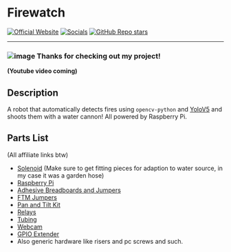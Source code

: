 # Firewatch
[![Official Website](https://img.shields.io/badge/Official%20Website-blujay131.com-blue?style=flat&logo=world&logoColor=white)](https://blujay131.com/)
[![Socials](https://img.shields.io/badge/Socials-linktr.ee/blujay131-purple?style=flat&logo=world&logoColor=white)](https://linktr.ee/blujay_131)
[![GitHub Repo stars](https://img.shields.io/github/stars/BluJay131/Cost-Effective-Twitch-Chat-Controlled-Lights?style=social)](https://github.com/BluJay131/Firewatch/stargazers)

<hr/>

### ![image](https://github.com/BluJay131/Cost-Effective-Twitch-Controlled-Lights/assets/80910384/346dc2a9-45f3-4372-8e4c-de62a3bc5e3f) Thanks for checking out my project!

**(Youtube video coming)**

## Description

A robot that automatically detects fires using `opencv-python` and <a target="_blank" href="https://github.com/ultralytics/yolov5">YoloV5</a> and shoots them with a water cannon! All powered by Raspberry Pi.

## Parts List 
(All affiliate links btw)

- <a target="_blank" href="https://www.amazon.com/Rain-Bird-CP100-Automatic-Sprinkler/dp/B00002N8NN/ref=sr_1_2?keywords=Rain+Bird+1+in.+In-Line+Irrigation+Valve&amp;qid=1697400901&amp;sr=8-2&_encoding=UTF8&tag=blujay131-20&linkCode=ur2&linkId=8dd2c6495d3c867894930b61098f4147&camp=1789&creative=9325">Solenoid</a>
(Make sure to get fitting pieces for adaption to water source, in my case it was a garden hose)
- <a target="_blank" href="https://www.amazon.com/dp/B07TC2BK1X?ref=ppx_yo2ov_dt_b_product_details&amp;th=1&_encoding=UTF8&tag=blujay131-20&linkCode=ur2&linkId=f549b43aa240aa0dd22116254840e7ee&camp=1789&creative=9325">Raspberry Pi</a>
- <a target="_blank" href="https://www.amazon.com/dp/B08Y59P6D1?psc=1&amp;ref=ppx_yo2ov_dt_b_product_details&_encoding=UTF8&tag=blujay131-20&linkCode=ur2&linkId=c7ab0c2729683f65fdccaf7b9d32193f&camp=1789&creative=9325">Adhesive Breadboards and Jumpers</a>
- <a target="_blank" href="https://www.amazon.com/dp/B0BRTHR2RL?ref=ppx_yo2ov_dt_b_product_details&amp;th=1&_encoding=UTF8&tag=blujay131-20&linkCode=ur2&linkId=ebdc43949775f6e025d13bbef7e2621e&camp=1789&creative=9325">FTM Jumpers</a>
- <a target="_blank" href="https://www.amazon.com/dp/B0BRXVFCKX?psc=1&amp;ref=ppx_yo2ov_dt_b_product_details&_encoding=UTF8&tag=blujay131-20&linkCode=ur2&linkId=bfaac1681e342dc3672bfba647a477ff&camp=1789&creative=9325">Pan and Tilt Kit</a>
- <a target="_blank" href="https://www.amazon.com/dp/B00VRUAHLE?psc=1&amp;ref=ppx_yo2ov_dt_b_product_details&_encoding=UTF8&tag=blujay131-20&linkCode=ur2&linkId=c79fece967790766ef38f0fd70a48fb7&camp=1789&creative=9325">Relays</a>
- <a target="_blank" href="https://www.amazon.com/Tubing-Flexible-Hybrid-Lightweight-10-Feet/dp/B09V6WZCST/ref=sr_1_3?crid=VT314Z2TK1E0&amp;keywords=1%252F2%252Binch%252Btubing&amp;qid=1697420218&amp;s=industrial&amp;sprefix=1%252F2%252Binch%252Btubing%252Cindustrial%252C154&amp;sr=1-3&amp;th=1&_encoding=UTF8&tag=blujay131-20&linkCode=ur2&linkId=2e5969bce631563fa633bf545da5ebfe&camp=1789&creative=9325">Tubing</a>
- <a target="_blank" href="https://www.amazon.com/Logitech-Desktop-Widescreen-Calling-Recording/dp/B004FHO5Y6/ref=sr_1_3?keywords=logitech%252B720p%252Bwebcam&amp;qid=1697420279&amp;sr=8-3&amp;th=1&_encoding=UTF8&tag=blujay131-20&linkCode=ur2&linkId=c170c8059448bfa96468dec7793a7f50&camp=1789&creative=9325">Webcam</a>
- <a target="_blank" href="https://www.amazon.com/Quluxe-Breakout-Expansion-Assembled-Raspberry/dp/B08D3S6FGH/ref=sr_1_3?crid=6IOJU3EPHRHH&amp;keywords=gpio+breadboard&amp;qid=1697420408&amp;sprefix=gpio+breadboard+%252Caps%252C197&amp;sr=8-3&_encoding=UTF8&tag=blujay131-20&linkCode=ur2&linkId=c9df1a39a112b41ddb7cf09a296c686c&camp=1789&creative=9325">GPIO Extender</a>
- Also generic hardware like risers and pc screws and such.
  
